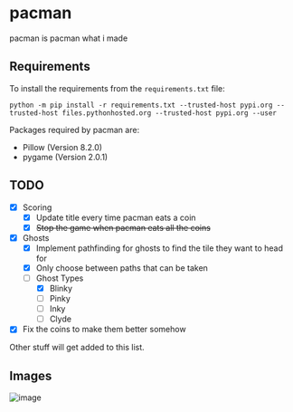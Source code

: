 # pacman

pacman is pacman what i made

## Requirements

To install the requirements from the `requirements.txt` file:
```
python -m pip install -r requirements.txt --trusted-host pypi.org --trusted-host files.pythonhosted.org --trusted-host pypi.org --user
```

Packages required by pacman are:
- Pillow (Version 8.2.0)
- pygame (Version 2.0.1)

## TODO

- [x] Scoring
  - [x] Update title every time pacman eats a coin
  - [x] ~~Stop the game when pacman eats all the coins~~
- [x] Ghosts
  - [x] Implement pathfinding for ghosts to find the tile they want to head for
  - [x] Only choose between paths that can be taken
  - [ ] Ghost Types
    - [x] Blinky
    - [ ] Pinky
    - [ ] Inky
    - [ ] Clyde
- [x] Fix the coins to make them better somehow

Other stuff will get added to this list.

## Images

![image](https://user-images.githubusercontent.com/71032999/124361404-fc053600-dc26-11eb-9c0d-d1b859e478ef.png)
